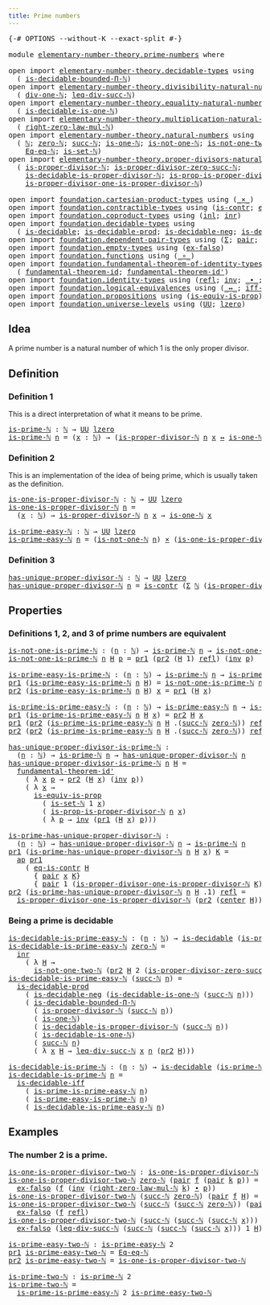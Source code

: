 ```yaml
---
title: Prime numbers
---
```


<pre class="Agda"><a id="39" class="Symbol">{-#</a> <a id="43" class="Keyword">OPTIONS</a> <a id="51" class="Pragma">--without-K</a> <a id="63" class="Pragma">--exact-split</a> <a id="77" class="Symbol">#-}</a>

<a id="82" class="Keyword">module</a> <a id="89" href="elementary-number-theory.prime-numbers.html" class="Module">elementary-number-theory.prime-numbers</a> <a id="128" class="Keyword">where</a>

<a id="135" class="Keyword">open</a> <a id="140" class="Keyword">import</a> <a id="147" href="elementary-number-theory.decidable-types.html" class="Module">elementary-number-theory.decidable-types</a> <a id="188" class="Keyword">using</a>
  <a id="196" class="Symbol">(</a> <a id="198" href="elementary-number-theory.decidable-types.html#4787" class="Function">is-decidable-bounded-Π-ℕ</a><a id="222" class="Symbol">)</a>
<a id="224" class="Keyword">open</a> <a id="229" class="Keyword">import</a> <a id="236" href="elementary-number-theory.divisibility-natural-numbers.html" class="Module">elementary-number-theory.divisibility-natural-numbers</a> <a id="290" class="Keyword">using</a>
  <a id="298" class="Symbol">(</a> <a id="300" href="elementary-number-theory.divisibility-natural-numbers.html#2479" class="Function">div-one-ℕ</a><a id="309" class="Symbol">;</a> <a id="311" href="elementary-number-theory.divisibility-natural-numbers.html#8220" class="Function">leq-div-succ-ℕ</a><a id="325" class="Symbol">)</a>
<a id="327" class="Keyword">open</a> <a id="332" class="Keyword">import</a> <a id="339" href="elementary-number-theory.equality-natural-numbers.html" class="Module">elementary-number-theory.equality-natural-numbers</a> <a id="389" class="Keyword">using</a>
  <a id="397" class="Symbol">(</a> <a id="399" href="elementary-number-theory.equality-natural-numbers.html#2531" class="Function">is-decidable-is-one-ℕ</a><a id="420" class="Symbol">)</a>
<a id="422" class="Keyword">open</a> <a id="427" class="Keyword">import</a> <a id="434" href="elementary-number-theory.multiplication-natural-numbers.html" class="Module">elementary-number-theory.multiplication-natural-numbers</a> <a id="490" class="Keyword">using</a>
  <a id="498" class="Symbol">(</a> <a id="500" href="elementary-number-theory.multiplication-natural-numbers.html#1815" class="Function">right-zero-law-mul-ℕ</a><a id="520" class="Symbol">)</a>
<a id="522" class="Keyword">open</a> <a id="527" class="Keyword">import</a> <a id="534" href="elementary-number-theory.natural-numbers.html" class="Module">elementary-number-theory.natural-numbers</a> <a id="575" class="Keyword">using</a>
  <a id="583" class="Symbol">(</a> <a id="585" href="elementary-number-theory.natural-numbers.html#1530" class="Datatype">ℕ</a><a id="586" class="Symbol">;</a> <a id="588" href="elementary-number-theory.natural-numbers.html#1551" class="InductiveConstructor">zero-ℕ</a><a id="594" class="Symbol">;</a> <a id="596" href="elementary-number-theory.natural-numbers.html#1564" class="InductiveConstructor">succ-ℕ</a><a id="602" class="Symbol">;</a> <a id="604" href="elementary-number-theory.natural-numbers.html#2073" class="Function">is-one-ℕ</a><a id="612" class="Symbol">;</a> <a id="614" href="elementary-number-theory.natural-numbers.html#2167" class="Function">is-not-one-ℕ</a><a id="626" class="Symbol">;</a> <a id="628" href="elementary-number-theory.natural-numbers.html#3542" class="Function">is-not-one-two-ℕ</a><a id="644" class="Symbol">;</a>
    <a id="650" href="elementary-number-theory.natural-numbers.html#4153" class="Function">Eq-eq-ℕ</a><a id="657" class="Symbol">;</a> <a id="659" href="elementary-number-theory.natural-numbers.html#4371" class="Function">is-set-ℕ</a><a id="667" class="Symbol">)</a>
<a id="669" class="Keyword">open</a> <a id="674" class="Keyword">import</a> <a id="681" href="elementary-number-theory.proper-divisors-natural-numbers.html" class="Module">elementary-number-theory.proper-divisors-natural-numbers</a> <a id="738" class="Keyword">using</a>
  <a id="746" class="Symbol">(</a> <a id="748" href="elementary-number-theory.proper-divisors-natural-numbers.html#1488" class="Function">is-proper-divisor-ℕ</a><a id="767" class="Symbol">;</a> <a id="769" href="elementary-number-theory.proper-divisors-natural-numbers.html#1809" class="Function">is-proper-divisor-zero-succ-ℕ</a><a id="798" class="Symbol">;</a>
    <a id="804" href="elementary-number-theory.proper-divisors-natural-numbers.html#1576" class="Function">is-decidable-is-proper-divisor-ℕ</a><a id="836" class="Symbol">;</a> <a id="838" href="elementary-number-theory.proper-divisors-natural-numbers.html#2255" class="Function">is-prop-is-proper-divisor-ℕ</a><a id="865" class="Symbol">;</a>
    <a id="871" href="elementary-number-theory.proper-divisors-natural-numbers.html#2637" class="Function">is-proper-divisor-one-is-proper-divisor-ℕ</a><a id="912" class="Symbol">)</a>
    
<a id="919" class="Keyword">open</a> <a id="924" class="Keyword">import</a> <a id="931" href="foundation.cartesian-product-types.html" class="Module">foundation.cartesian-product-types</a> <a id="966" class="Keyword">using</a> <a id="972" class="Symbol">(</a><a id="973" href="foundation-core.cartesian-product-types.html#590" class="Function Operator">_×_</a><a id="976" class="Symbol">)</a>
<a id="978" class="Keyword">open</a> <a id="983" class="Keyword">import</a> <a id="990" href="foundation.contractible-types.html" class="Module">foundation.contractible-types</a> <a id="1020" class="Keyword">using</a> <a id="1026" class="Symbol">(</a><a id="1027" href="foundation-core.contractible-types.html#1006" class="Function">is-contr</a><a id="1035" class="Symbol">;</a> <a id="1037" href="foundation-core.contractible-types.html#1311" class="Function">eq-is-contr</a><a id="1048" class="Symbol">;</a> <a id="1050" href="foundation-core.contractible-types.html#1098" class="Function">center</a><a id="1056" class="Symbol">)</a>
<a id="1058" class="Keyword">open</a> <a id="1063" class="Keyword">import</a> <a id="1070" href="foundation.coproduct-types.html" class="Module">foundation.coproduct-types</a> <a id="1097" class="Keyword">using</a> <a id="1103" class="Symbol">(</a><a id="1104" href="foundation.coproduct-types.html#1250" class="InductiveConstructor">inl</a><a id="1107" class="Symbol">;</a> <a id="1109" href="foundation.coproduct-types.html#1268" class="InductiveConstructor">inr</a><a id="1112" class="Symbol">)</a>
<a id="1114" class="Keyword">open</a> <a id="1119" class="Keyword">import</a> <a id="1126" href="foundation.decidable-types.html" class="Module">foundation.decidable-types</a> <a id="1153" class="Keyword">using</a>
  <a id="1161" class="Symbol">(</a> <a id="1163" href="foundation.decidable-types.html#1915" class="Function">is-decidable</a><a id="1175" class="Symbol">;</a> <a id="1177" href="foundation.decidable-types.html#3314" class="Function">is-decidable-prod</a><a id="1194" class="Symbol">;</a> <a id="1196" href="foundation.decidable-types.html#4731" class="Function">is-decidable-neg</a><a id="1212" class="Symbol">;</a> <a id="1214" href="foundation.decidable-types.html#5041" class="Function">is-decidable-iff</a><a id="1230" class="Symbol">)</a>
<a id="1232" class="Keyword">open</a> <a id="1237" class="Keyword">import</a> <a id="1244" href="foundation.dependent-pair-types.html" class="Module">foundation.dependent-pair-types</a> <a id="1276" class="Keyword">using</a> <a id="1282" class="Symbol">(</a><a id="1283" href="foundation-core.dependent-pair-types.html#515" class="Record">Σ</a><a id="1284" class="Symbol">;</a> <a id="1286" href="foundation-core.dependent-pair-types.html#588" class="InductiveConstructor">pair</a><a id="1290" class="Symbol">;</a> <a id="1292" href="foundation-core.dependent-pair-types.html#605" class="Field">pr1</a><a id="1295" class="Symbol">;</a> <a id="1297" href="foundation-core.dependent-pair-types.html#617" class="Field">pr2</a><a id="1300" class="Symbol">)</a>
<a id="1302" class="Keyword">open</a> <a id="1307" class="Keyword">import</a> <a id="1314" href="foundation.empty-types.html" class="Module">foundation.empty-types</a> <a id="1337" class="Keyword">using</a> <a id="1343" class="Symbol">(</a><a id="1344" href="foundation-core.empty-types.html#1160" class="Function">ex-falso</a><a id="1352" class="Symbol">)</a>
<a id="1354" class="Keyword">open</a> <a id="1359" class="Keyword">import</a> <a id="1366" href="foundation.functions.html" class="Module">foundation.functions</a> <a id="1387" class="Keyword">using</a> <a id="1393" class="Symbol">(</a><a id="1394" href="foundation-core.functions.html#420" class="Function Operator">_∘_</a><a id="1397" class="Symbol">)</a>
<a id="1399" class="Keyword">open</a> <a id="1404" class="Keyword">import</a> <a id="1411" href="foundation.fundamental-theorem-of-identity-types.html" class="Module">foundation.fundamental-theorem-of-identity-types</a> <a id="1460" class="Keyword">using</a>
  <a id="1468" class="Symbol">(</a> <a id="1470" href="foundation-core.fundamental-theorem-of-identity-types.html#1894" class="Function">fundamental-theorem-id</a><a id="1492" class="Symbol">;</a> <a id="1494" href="foundation-core.fundamental-theorem-of-identity-types.html#2165" class="Function">fundamental-theorem-id&#39;</a><a id="1517" class="Symbol">)</a>
<a id="1519" class="Keyword">open</a> <a id="1524" class="Keyword">import</a> <a id="1531" href="foundation.identity-types.html" class="Module">foundation.identity-types</a> <a id="1557" class="Keyword">using</a> <a id="1563" class="Symbol">(</a><a id="1564" href="foundation-core.identity-types.html#1820" class="InductiveConstructor">refl</a><a id="1568" class="Symbol">;</a> <a id="1570" href="foundation-core.identity-types.html#2729" class="Function">inv</a><a id="1573" class="Symbol">;</a> <a id="1575" href="foundation-core.identity-types.html#2425" class="Function Operator">_∙_</a><a id="1578" class="Symbol">;</a> <a id="1580" href="foundation-core.identity-types.html#4003" class="Function">ap</a><a id="1582" class="Symbol">)</a>
<a id="1584" class="Keyword">open</a> <a id="1589" class="Keyword">import</a> <a id="1596" href="foundation.logical-equivalences.html" class="Module">foundation.logical-equivalences</a> <a id="1628" class="Keyword">using</a> <a id="1634" class="Symbol">(</a><a id="1635" href="foundation-core.logical-equivalences.html#899" class="Function Operator">_↔_</a><a id="1638" class="Symbol">;</a> <a id="1640" href="foundation-core.logical-equivalences.html#1827" class="Function">iff-equiv</a><a id="1649" class="Symbol">)</a>
<a id="1651" class="Keyword">open</a> <a id="1656" class="Keyword">import</a> <a id="1663" href="foundation.propositions.html" class="Module">foundation.propositions</a> <a id="1687" class="Keyword">using</a> <a id="1693" class="Symbol">(</a><a id="1694" href="foundation-core.propositions.html#3693" class="Function">is-equiv-is-prop</a><a id="1710" class="Symbol">)</a>
<a id="1712" class="Keyword">open</a> <a id="1717" class="Keyword">import</a> <a id="1724" href="foundation.universe-levels.html" class="Module">foundation.universe-levels</a> <a id="1751" class="Keyword">using</a> <a id="1757" class="Symbol">(</a><a id="1758" href="foundation-core.universe-levels.html#235" class="Primitive">UU</a><a id="1760" class="Symbol">;</a> <a id="1762" href="Agda.Primitive.html#764" class="Primitive">lzero</a><a id="1767" class="Symbol">)</a>
</pre>
## Idea

A prime number is a natural number of which 1 is the only proper divisor.

## Definition

### Definition 1

This is a direct interpretation of what it means to be prime.

<pre class="Agda"><a id="is-prime-ℕ"></a><a id="1962" href="elementary-number-theory.prime-numbers.html#1962" class="Function">is-prime-ℕ</a> <a id="1973" class="Symbol">:</a> <a id="1975" href="elementary-number-theory.natural-numbers.html#1530" class="Datatype">ℕ</a> <a id="1977" class="Symbol">→</a> <a id="1979" href="foundation-core.universe-levels.html#235" class="Primitive">UU</a> <a id="1982" href="Agda.Primitive.html#764" class="Primitive">lzero</a>
<a id="1988" href="elementary-number-theory.prime-numbers.html#1962" class="Function">is-prime-ℕ</a> <a id="1999" href="elementary-number-theory.prime-numbers.html#1999" class="Bound">n</a> <a id="2001" class="Symbol">=</a> <a id="2003" class="Symbol">(</a><a id="2004" href="elementary-number-theory.prime-numbers.html#2004" class="Bound">x</a> <a id="2006" class="Symbol">:</a> <a id="2008" href="elementary-number-theory.natural-numbers.html#1530" class="Datatype">ℕ</a><a id="2009" class="Symbol">)</a> <a id="2011" class="Symbol">→</a> <a id="2013" class="Symbol">(</a><a id="2014" href="elementary-number-theory.proper-divisors-natural-numbers.html#1488" class="Function">is-proper-divisor-ℕ</a> <a id="2034" href="elementary-number-theory.prime-numbers.html#1999" class="Bound">n</a> <a id="2036" href="elementary-number-theory.prime-numbers.html#2004" class="Bound">x</a> <a id="2038" href="foundation-core.logical-equivalences.html#899" class="Function Operator">↔</a> <a id="2040" href="elementary-number-theory.natural-numbers.html#2073" class="Function">is-one-ℕ</a> <a id="2049" href="elementary-number-theory.prime-numbers.html#2004" class="Bound">x</a><a id="2050" class="Symbol">)</a>
</pre>
### Definition 2

This is an implementation of the idea of being prime, which is usually taken as the definition.

<pre class="Agda"><a id="is-one-is-proper-divisor-ℕ"></a><a id="2180" href="elementary-number-theory.prime-numbers.html#2180" class="Function">is-one-is-proper-divisor-ℕ</a> <a id="2207" class="Symbol">:</a> <a id="2209" href="elementary-number-theory.natural-numbers.html#1530" class="Datatype">ℕ</a> <a id="2211" class="Symbol">→</a> <a id="2213" href="foundation-core.universe-levels.html#235" class="Primitive">UU</a> <a id="2216" href="Agda.Primitive.html#764" class="Primitive">lzero</a>
<a id="2222" href="elementary-number-theory.prime-numbers.html#2180" class="Function">is-one-is-proper-divisor-ℕ</a> <a id="2249" href="elementary-number-theory.prime-numbers.html#2249" class="Bound">n</a> <a id="2251" class="Symbol">=</a>
  <a id="2255" class="Symbol">(</a><a id="2256" href="elementary-number-theory.prime-numbers.html#2256" class="Bound">x</a> <a id="2258" class="Symbol">:</a> <a id="2260" href="elementary-number-theory.natural-numbers.html#1530" class="Datatype">ℕ</a><a id="2261" class="Symbol">)</a> <a id="2263" class="Symbol">→</a> <a id="2265" href="elementary-number-theory.proper-divisors-natural-numbers.html#1488" class="Function">is-proper-divisor-ℕ</a> <a id="2285" href="elementary-number-theory.prime-numbers.html#2249" class="Bound">n</a> <a id="2287" href="elementary-number-theory.prime-numbers.html#2256" class="Bound">x</a> <a id="2289" class="Symbol">→</a> <a id="2291" href="elementary-number-theory.natural-numbers.html#2073" class="Function">is-one-ℕ</a> <a id="2300" href="elementary-number-theory.prime-numbers.html#2256" class="Bound">x</a>

<a id="is-prime-easy-ℕ"></a><a id="2303" href="elementary-number-theory.prime-numbers.html#2303" class="Function">is-prime-easy-ℕ</a> <a id="2319" class="Symbol">:</a> <a id="2321" href="elementary-number-theory.natural-numbers.html#1530" class="Datatype">ℕ</a> <a id="2323" class="Symbol">→</a> <a id="2325" href="foundation-core.universe-levels.html#235" class="Primitive">UU</a> <a id="2328" href="Agda.Primitive.html#764" class="Primitive">lzero</a>
<a id="2334" href="elementary-number-theory.prime-numbers.html#2303" class="Function">is-prime-easy-ℕ</a> <a id="2350" href="elementary-number-theory.prime-numbers.html#2350" class="Bound">n</a> <a id="2352" class="Symbol">=</a> <a id="2354" class="Symbol">(</a><a id="2355" href="elementary-number-theory.natural-numbers.html#2167" class="Function">is-not-one-ℕ</a> <a id="2368" href="elementary-number-theory.prime-numbers.html#2350" class="Bound">n</a><a id="2369" class="Symbol">)</a> <a id="2371" href="foundation-core.cartesian-product-types.html#590" class="Function Operator">×</a> <a id="2373" class="Symbol">(</a><a id="2374" href="elementary-number-theory.prime-numbers.html#2180" class="Function">is-one-is-proper-divisor-ℕ</a> <a id="2401" href="elementary-number-theory.prime-numbers.html#2350" class="Bound">n</a><a id="2402" class="Symbol">)</a>
</pre>
### Definition 3

<pre class="Agda"><a id="has-unique-proper-divisor-ℕ"></a><a id="2435" href="elementary-number-theory.prime-numbers.html#2435" class="Function">has-unique-proper-divisor-ℕ</a> <a id="2463" class="Symbol">:</a> <a id="2465" href="elementary-number-theory.natural-numbers.html#1530" class="Datatype">ℕ</a> <a id="2467" class="Symbol">→</a> <a id="2469" href="foundation-core.universe-levels.html#235" class="Primitive">UU</a> <a id="2472" href="Agda.Primitive.html#764" class="Primitive">lzero</a>
<a id="2478" href="elementary-number-theory.prime-numbers.html#2435" class="Function">has-unique-proper-divisor-ℕ</a> <a id="2506" href="elementary-number-theory.prime-numbers.html#2506" class="Bound">n</a> <a id="2508" class="Symbol">=</a> <a id="2510" href="foundation-core.contractible-types.html#1006" class="Function">is-contr</a> <a id="2519" class="Symbol">(</a><a id="2520" href="foundation-core.dependent-pair-types.html#515" class="Record">Σ</a> <a id="2522" href="elementary-number-theory.natural-numbers.html#1530" class="Datatype">ℕ</a> <a id="2524" class="Symbol">(</a><a id="2525" href="elementary-number-theory.proper-divisors-natural-numbers.html#1488" class="Function">is-proper-divisor-ℕ</a> <a id="2545" href="elementary-number-theory.prime-numbers.html#2506" class="Bound">n</a><a id="2546" class="Symbol">))</a>
</pre>
## Properties

### Definitions 1, 2, and 3 of prime numbers are equivalent

<pre class="Agda"><a id="is-not-one-is-prime-ℕ"></a><a id="2638" href="elementary-number-theory.prime-numbers.html#2638" class="Function">is-not-one-is-prime-ℕ</a> <a id="2660" class="Symbol">:</a> <a id="2662" class="Symbol">(</a><a id="2663" href="elementary-number-theory.prime-numbers.html#2663" class="Bound">n</a> <a id="2665" class="Symbol">:</a> <a id="2667" href="elementary-number-theory.natural-numbers.html#1530" class="Datatype">ℕ</a><a id="2668" class="Symbol">)</a> <a id="2670" class="Symbol">→</a> <a id="2672" href="elementary-number-theory.prime-numbers.html#1962" class="Function">is-prime-ℕ</a> <a id="2683" href="elementary-number-theory.prime-numbers.html#2663" class="Bound">n</a> <a id="2685" class="Symbol">→</a> <a id="2687" href="elementary-number-theory.natural-numbers.html#2167" class="Function">is-not-one-ℕ</a> <a id="2700" href="elementary-number-theory.prime-numbers.html#2663" class="Bound">n</a>
<a id="2702" href="elementary-number-theory.prime-numbers.html#2638" class="Function">is-not-one-is-prime-ℕ</a> <a id="2724" href="elementary-number-theory.prime-numbers.html#2724" class="Bound">n</a> <a id="2726" href="elementary-number-theory.prime-numbers.html#2726" class="Bound">H</a> <a id="2728" href="elementary-number-theory.prime-numbers.html#2728" class="Bound">p</a> <a id="2730" class="Symbol">=</a> <a id="2732" href="foundation-core.dependent-pair-types.html#605" class="Field">pr1</a> <a id="2736" class="Symbol">(</a><a id="2737" href="foundation-core.dependent-pair-types.html#617" class="Field">pr2</a> <a id="2741" class="Symbol">(</a><a id="2742" href="elementary-number-theory.prime-numbers.html#2726" class="Bound">H</a> <a id="2744" class="Number">1</a><a id="2745" class="Symbol">)</a> <a id="2747" href="foundation-core.identity-types.html#1820" class="InductiveConstructor">refl</a><a id="2751" class="Symbol">)</a> <a id="2753" class="Symbol">(</a><a id="2754" href="foundation-core.identity-types.html#2729" class="Function">inv</a> <a id="2758" href="elementary-number-theory.prime-numbers.html#2728" class="Bound">p</a><a id="2759" class="Symbol">)</a>

<a id="is-prime-easy-is-prime-ℕ"></a><a id="2762" href="elementary-number-theory.prime-numbers.html#2762" class="Function">is-prime-easy-is-prime-ℕ</a> <a id="2787" class="Symbol">:</a> <a id="2789" class="Symbol">(</a><a id="2790" href="elementary-number-theory.prime-numbers.html#2790" class="Bound">n</a> <a id="2792" class="Symbol">:</a> <a id="2794" href="elementary-number-theory.natural-numbers.html#1530" class="Datatype">ℕ</a><a id="2795" class="Symbol">)</a> <a id="2797" class="Symbol">→</a> <a id="2799" href="elementary-number-theory.prime-numbers.html#1962" class="Function">is-prime-ℕ</a> <a id="2810" href="elementary-number-theory.prime-numbers.html#2790" class="Bound">n</a> <a id="2812" class="Symbol">→</a> <a id="2814" href="elementary-number-theory.prime-numbers.html#2303" class="Function">is-prime-easy-ℕ</a> <a id="2830" href="elementary-number-theory.prime-numbers.html#2790" class="Bound">n</a>
<a id="2832" href="foundation-core.dependent-pair-types.html#605" class="Field">pr1</a> <a id="2836" class="Symbol">(</a><a id="2837" href="elementary-number-theory.prime-numbers.html#2762" class="Function">is-prime-easy-is-prime-ℕ</a> <a id="2862" href="elementary-number-theory.prime-numbers.html#2862" class="Bound">n</a> <a id="2864" href="elementary-number-theory.prime-numbers.html#2864" class="Bound">H</a><a id="2865" class="Symbol">)</a> <a id="2867" class="Symbol">=</a> <a id="2869" href="elementary-number-theory.prime-numbers.html#2638" class="Function">is-not-one-is-prime-ℕ</a> <a id="2891" href="elementary-number-theory.prime-numbers.html#2862" class="Bound">n</a> <a id="2893" href="elementary-number-theory.prime-numbers.html#2864" class="Bound">H</a>
<a id="2895" href="foundation-core.dependent-pair-types.html#617" class="Field">pr2</a> <a id="2899" class="Symbol">(</a><a id="2900" href="elementary-number-theory.prime-numbers.html#2762" class="Function">is-prime-easy-is-prime-ℕ</a> <a id="2925" href="elementary-number-theory.prime-numbers.html#2925" class="Bound">n</a> <a id="2927" href="elementary-number-theory.prime-numbers.html#2927" class="Bound">H</a><a id="2928" class="Symbol">)</a> <a id="2930" href="elementary-number-theory.prime-numbers.html#2930" class="Bound">x</a> <a id="2932" class="Symbol">=</a> <a id="2934" href="foundation-core.dependent-pair-types.html#605" class="Field">pr1</a> <a id="2938" class="Symbol">(</a><a id="2939" href="elementary-number-theory.prime-numbers.html#2927" class="Bound">H</a> <a id="2941" href="elementary-number-theory.prime-numbers.html#2930" class="Bound">x</a><a id="2942" class="Symbol">)</a>

<a id="is-prime-is-prime-easy-ℕ"></a><a id="2945" href="elementary-number-theory.prime-numbers.html#2945" class="Function">is-prime-is-prime-easy-ℕ</a> <a id="2970" class="Symbol">:</a> <a id="2972" class="Symbol">(</a><a id="2973" href="elementary-number-theory.prime-numbers.html#2973" class="Bound">n</a> <a id="2975" class="Symbol">:</a> <a id="2977" href="elementary-number-theory.natural-numbers.html#1530" class="Datatype">ℕ</a><a id="2978" class="Symbol">)</a> <a id="2980" class="Symbol">→</a> <a id="2982" href="elementary-number-theory.prime-numbers.html#2303" class="Function">is-prime-easy-ℕ</a> <a id="2998" href="elementary-number-theory.prime-numbers.html#2973" class="Bound">n</a> <a id="3000" class="Symbol">→</a> <a id="3002" href="elementary-number-theory.prime-numbers.html#1962" class="Function">is-prime-ℕ</a> <a id="3013" href="elementary-number-theory.prime-numbers.html#2973" class="Bound">n</a>
<a id="3015" href="foundation-core.dependent-pair-types.html#605" class="Field">pr1</a> <a id="3019" class="Symbol">(</a><a id="3020" href="elementary-number-theory.prime-numbers.html#2945" class="Function">is-prime-is-prime-easy-ℕ</a> <a id="3045" href="elementary-number-theory.prime-numbers.html#3045" class="Bound">n</a> <a id="3047" href="elementary-number-theory.prime-numbers.html#3047" class="Bound">H</a> <a id="3049" href="elementary-number-theory.prime-numbers.html#3049" class="Bound">x</a><a id="3050" class="Symbol">)</a> <a id="3052" class="Symbol">=</a> <a id="3054" href="foundation-core.dependent-pair-types.html#617" class="Field">pr2</a> <a id="3058" href="elementary-number-theory.prime-numbers.html#3047" class="Bound">H</a> <a id="3060" href="elementary-number-theory.prime-numbers.html#3049" class="Bound">x</a>
<a id="3062" href="foundation-core.dependent-pair-types.html#605" class="Field">pr1</a> <a id="3066" class="Symbol">(</a><a id="3067" href="foundation-core.dependent-pair-types.html#617" class="Field">pr2</a> <a id="3071" class="Symbol">(</a><a id="3072" href="elementary-number-theory.prime-numbers.html#2945" class="Function">is-prime-is-prime-easy-ℕ</a> <a id="3097" href="elementary-number-theory.prime-numbers.html#3097" class="Bound">n</a> <a id="3099" href="elementary-number-theory.prime-numbers.html#3099" class="Bound">H</a> <a id="3101" class="DottedPattern Symbol">.(</a><a id="3103" href="elementary-number-theory.natural-numbers.html#1564" class="DottedPattern InductiveConstructor">succ-ℕ</a> <a id="3110" href="elementary-number-theory.natural-numbers.html#1551" class="DottedPattern InductiveConstructor">zero-ℕ</a><a id="3116" class="DottedPattern Symbol">)</a><a id="3117" class="Symbol">)</a> <a id="3119" href="foundation-core.identity-types.html#1820" class="InductiveConstructor">refl</a><a id="3123" class="Symbol">)</a> <a id="3125" href="elementary-number-theory.prime-numbers.html#3125" class="Bound">q</a> <a id="3127" class="Symbol">=</a> <a id="3129" href="foundation-core.dependent-pair-types.html#605" class="Field">pr1</a> <a id="3133" href="elementary-number-theory.prime-numbers.html#3099" class="Bound">H</a> <a id="3135" class="Symbol">(</a><a id="3136" href="foundation-core.identity-types.html#2729" class="Function">inv</a> <a id="3140" href="elementary-number-theory.prime-numbers.html#3125" class="Bound">q</a><a id="3141" class="Symbol">)</a>
<a id="3143" href="foundation-core.dependent-pair-types.html#617" class="Field">pr2</a> <a id="3147" class="Symbol">(</a><a id="3148" href="foundation-core.dependent-pair-types.html#617" class="Field">pr2</a> <a id="3152" class="Symbol">(</a><a id="3153" href="elementary-number-theory.prime-numbers.html#2945" class="Function">is-prime-is-prime-easy-ℕ</a> <a id="3178" href="elementary-number-theory.prime-numbers.html#3178" class="Bound">n</a> <a id="3180" href="elementary-number-theory.prime-numbers.html#3180" class="Bound">H</a> <a id="3182" class="DottedPattern Symbol">.(</a><a id="3184" href="elementary-number-theory.natural-numbers.html#1564" class="DottedPattern InductiveConstructor">succ-ℕ</a> <a id="3191" href="elementary-number-theory.natural-numbers.html#1551" class="DottedPattern InductiveConstructor">zero-ℕ</a><a id="3197" class="DottedPattern Symbol">)</a><a id="3198" class="Symbol">)</a> <a id="3200" href="foundation-core.identity-types.html#1820" class="InductiveConstructor">refl</a><a id="3204" class="Symbol">)</a> <a id="3206" class="Symbol">=</a> <a id="3208" href="elementary-number-theory.divisibility-natural-numbers.html#2479" class="Function">div-one-ℕ</a> <a id="3218" href="elementary-number-theory.prime-numbers.html#3178" class="Bound">n</a>

<a id="has-unique-proper-divisor-is-prime-ℕ"></a><a id="3221" href="elementary-number-theory.prime-numbers.html#3221" class="Function">has-unique-proper-divisor-is-prime-ℕ</a> <a id="3258" class="Symbol">:</a>
  <a id="3262" class="Symbol">(</a><a id="3263" href="elementary-number-theory.prime-numbers.html#3263" class="Bound">n</a> <a id="3265" class="Symbol">:</a> <a id="3267" href="elementary-number-theory.natural-numbers.html#1530" class="Datatype">ℕ</a><a id="3268" class="Symbol">)</a> <a id="3270" class="Symbol">→</a> <a id="3272" href="elementary-number-theory.prime-numbers.html#1962" class="Function">is-prime-ℕ</a> <a id="3283" href="elementary-number-theory.prime-numbers.html#3263" class="Bound">n</a> <a id="3285" class="Symbol">→</a> <a id="3287" href="elementary-number-theory.prime-numbers.html#2435" class="Function">has-unique-proper-divisor-ℕ</a> <a id="3315" href="elementary-number-theory.prime-numbers.html#3263" class="Bound">n</a>
<a id="3317" href="elementary-number-theory.prime-numbers.html#3221" class="Function">has-unique-proper-divisor-is-prime-ℕ</a> <a id="3354" href="elementary-number-theory.prime-numbers.html#3354" class="Bound">n</a> <a id="3356" href="elementary-number-theory.prime-numbers.html#3356" class="Bound">H</a> <a id="3358" class="Symbol">=</a>
  <a id="3362" href="foundation-core.fundamental-theorem-of-identity-types.html#2165" class="Function">fundamental-theorem-id&#39;</a>
    <a id="3390" class="Symbol">(</a> <a id="3392" class="Symbol">λ</a> <a id="3394" href="elementary-number-theory.prime-numbers.html#3394" class="Bound">x</a> <a id="3396" href="elementary-number-theory.prime-numbers.html#3396" class="Bound">p</a> <a id="3398" class="Symbol">→</a> <a id="3400" href="foundation-core.dependent-pair-types.html#617" class="Field">pr2</a> <a id="3404" class="Symbol">(</a><a id="3405" href="elementary-number-theory.prime-numbers.html#3356" class="Bound">H</a> <a id="3407" href="elementary-number-theory.prime-numbers.html#3394" class="Bound">x</a><a id="3408" class="Symbol">)</a> <a id="3410" class="Symbol">(</a><a id="3411" href="foundation-core.identity-types.html#2729" class="Function">inv</a> <a id="3415" href="elementary-number-theory.prime-numbers.html#3396" class="Bound">p</a><a id="3416" class="Symbol">))</a>
    <a id="3423" class="Symbol">(</a> <a id="3425" class="Symbol">λ</a> <a id="3427" href="elementary-number-theory.prime-numbers.html#3427" class="Bound">x</a> <a id="3429" class="Symbol">→</a>
      <a id="3437" href="foundation-core.propositions.html#3693" class="Function">is-equiv-is-prop</a>
        <a id="3462" class="Symbol">(</a> <a id="3464" href="elementary-number-theory.natural-numbers.html#4371" class="Function">is-set-ℕ</a> <a id="3473" class="Number">1</a> <a id="3475" href="elementary-number-theory.prime-numbers.html#3427" class="Bound">x</a><a id="3476" class="Symbol">)</a>
        <a id="3486" class="Symbol">(</a> <a id="3488" href="elementary-number-theory.proper-divisors-natural-numbers.html#2255" class="Function">is-prop-is-proper-divisor-ℕ</a> <a id="3516" href="elementary-number-theory.prime-numbers.html#3354" class="Bound">n</a> <a id="3518" href="elementary-number-theory.prime-numbers.html#3427" class="Bound">x</a><a id="3519" class="Symbol">)</a>
        <a id="3529" class="Symbol">(</a> <a id="3531" class="Symbol">λ</a> <a id="3533" href="elementary-number-theory.prime-numbers.html#3533" class="Bound">p</a> <a id="3535" class="Symbol">→</a> <a id="3537" href="foundation-core.identity-types.html#2729" class="Function">inv</a> <a id="3541" class="Symbol">(</a><a id="3542" href="foundation-core.dependent-pair-types.html#605" class="Field">pr1</a> <a id="3546" class="Symbol">(</a><a id="3547" href="elementary-number-theory.prime-numbers.html#3356" class="Bound">H</a> <a id="3549" href="elementary-number-theory.prime-numbers.html#3427" class="Bound">x</a><a id="3550" class="Symbol">)</a> <a id="3552" href="elementary-number-theory.prime-numbers.html#3533" class="Bound">p</a><a id="3553" class="Symbol">)))</a>

<a id="is-prime-has-unique-proper-divisor-ℕ"></a><a id="3558" href="elementary-number-theory.prime-numbers.html#3558" class="Function">is-prime-has-unique-proper-divisor-ℕ</a> <a id="3595" class="Symbol">:</a>
  <a id="3599" class="Symbol">(</a><a id="3600" href="elementary-number-theory.prime-numbers.html#3600" class="Bound">n</a> <a id="3602" class="Symbol">:</a> <a id="3604" href="elementary-number-theory.natural-numbers.html#1530" class="Datatype">ℕ</a><a id="3605" class="Symbol">)</a> <a id="3607" class="Symbol">→</a> <a id="3609" href="elementary-number-theory.prime-numbers.html#2435" class="Function">has-unique-proper-divisor-ℕ</a> <a id="3637" href="elementary-number-theory.prime-numbers.html#3600" class="Bound">n</a> <a id="3639" class="Symbol">→</a> <a id="3641" href="elementary-number-theory.prime-numbers.html#1962" class="Function">is-prime-ℕ</a> <a id="3652" href="elementary-number-theory.prime-numbers.html#3600" class="Bound">n</a>
<a id="3654" href="foundation-core.dependent-pair-types.html#605" class="Field">pr1</a> <a id="3658" class="Symbol">(</a><a id="3659" href="elementary-number-theory.prime-numbers.html#3558" class="Function">is-prime-has-unique-proper-divisor-ℕ</a> <a id="3696" href="elementary-number-theory.prime-numbers.html#3696" class="Bound">n</a> <a id="3698" href="elementary-number-theory.prime-numbers.html#3698" class="Bound">H</a> <a id="3700" href="elementary-number-theory.prime-numbers.html#3700" class="Bound">x</a><a id="3701" class="Symbol">)</a> <a id="3703" href="elementary-number-theory.prime-numbers.html#3703" class="Bound">K</a> <a id="3705" class="Symbol">=</a>
  <a id="3709" href="foundation-core.identity-types.html#4003" class="Function">ap</a> <a id="3712" href="foundation-core.dependent-pair-types.html#605" class="Field">pr1</a>
    <a id="3720" class="Symbol">(</a> <a id="3722" href="foundation-core.contractible-types.html#1311" class="Function">eq-is-contr</a> <a id="3734" href="elementary-number-theory.prime-numbers.html#3698" class="Bound">H</a>
      <a id="3742" class="Symbol">{</a> <a id="3744" href="foundation-core.dependent-pair-types.html#588" class="InductiveConstructor">pair</a> <a id="3749" href="elementary-number-theory.prime-numbers.html#3700" class="Bound">x</a> <a id="3751" href="elementary-number-theory.prime-numbers.html#3703" class="Bound">K</a><a id="3752" class="Symbol">}</a>
      <a id="3760" class="Symbol">{</a> <a id="3762" href="foundation-core.dependent-pair-types.html#588" class="InductiveConstructor">pair</a> <a id="3767" class="Number">1</a> <a id="3769" class="Symbol">(</a><a id="3770" href="elementary-number-theory.proper-divisors-natural-numbers.html#2637" class="Function">is-proper-divisor-one-is-proper-divisor-ℕ</a> <a id="3812" href="elementary-number-theory.prime-numbers.html#3703" class="Bound">K</a><a id="3813" class="Symbol">)})</a>
<a id="3817" href="foundation-core.dependent-pair-types.html#617" class="Field">pr2</a> <a id="3821" class="Symbol">(</a><a id="3822" href="elementary-number-theory.prime-numbers.html#3558" class="Function">is-prime-has-unique-proper-divisor-ℕ</a> <a id="3859" href="elementary-number-theory.prime-numbers.html#3859" class="Bound">n</a> <a id="3861" href="elementary-number-theory.prime-numbers.html#3861" class="Bound">H</a> <a id="3863" class="DottedPattern Symbol">.</a><a id="3864" class="DottedPattern Number">1</a><a id="3865" class="Symbol">)</a> <a id="3867" href="foundation-core.identity-types.html#1820" class="InductiveConstructor">refl</a> <a id="3872" class="Symbol">=</a>
  <a id="3876" href="elementary-number-theory.proper-divisors-natural-numbers.html#2637" class="Function">is-proper-divisor-one-is-proper-divisor-ℕ</a> <a id="3918" class="Symbol">(</a><a id="3919" href="foundation-core.dependent-pair-types.html#617" class="Field">pr2</a> <a id="3923" class="Symbol">(</a><a id="3924" href="foundation-core.contractible-types.html#1098" class="Function">center</a> <a id="3931" href="elementary-number-theory.prime-numbers.html#3861" class="Bound">H</a><a id="3932" class="Symbol">))</a>
</pre>
### Being a prime is decidable

<pre class="Agda"><a id="is-decidable-is-prime-easy-ℕ"></a><a id="3980" href="elementary-number-theory.prime-numbers.html#3980" class="Function">is-decidable-is-prime-easy-ℕ</a> <a id="4009" class="Symbol">:</a> <a id="4011" class="Symbol">(</a><a id="4012" href="elementary-number-theory.prime-numbers.html#4012" class="Bound">n</a> <a id="4014" class="Symbol">:</a> <a id="4016" href="elementary-number-theory.natural-numbers.html#1530" class="Datatype">ℕ</a><a id="4017" class="Symbol">)</a> <a id="4019" class="Symbol">→</a> <a id="4021" href="foundation.decidable-types.html#1915" class="Function">is-decidable</a> <a id="4034" class="Symbol">(</a><a id="4035" href="elementary-number-theory.prime-numbers.html#2303" class="Function">is-prime-easy-ℕ</a> <a id="4051" href="elementary-number-theory.prime-numbers.html#4012" class="Bound">n</a><a id="4052" class="Symbol">)</a>
<a id="4054" href="elementary-number-theory.prime-numbers.html#3980" class="Function">is-decidable-is-prime-easy-ℕ</a> <a id="4083" href="elementary-number-theory.natural-numbers.html#1551" class="InductiveConstructor">zero-ℕ</a> <a id="4090" class="Symbol">=</a>
  <a id="4094" href="foundation.coproduct-types.html#1268" class="InductiveConstructor">inr</a>
    <a id="4102" class="Symbol">(</a> <a id="4104" class="Symbol">λ</a> <a id="4106" href="elementary-number-theory.prime-numbers.html#4106" class="Bound">H</a> <a id="4108" class="Symbol">→</a>
      <a id="4116" href="elementary-number-theory.natural-numbers.html#3542" class="Function">is-not-one-two-ℕ</a> <a id="4133" class="Symbol">(</a><a id="4134" href="foundation-core.dependent-pair-types.html#617" class="Field">pr2</a> <a id="4138" href="elementary-number-theory.prime-numbers.html#4106" class="Bound">H</a> <a id="4140" class="Number">2</a> <a id="4142" class="Symbol">(</a><a id="4143" href="elementary-number-theory.proper-divisors-natural-numbers.html#1809" class="Function">is-proper-divisor-zero-succ-ℕ</a> <a id="4173" class="Number">1</a><a id="4174" class="Symbol">)))</a>
<a id="4178" href="elementary-number-theory.prime-numbers.html#3980" class="Function">is-decidable-is-prime-easy-ℕ</a> <a id="4207" class="Symbol">(</a><a id="4208" href="elementary-number-theory.natural-numbers.html#1564" class="InductiveConstructor">succ-ℕ</a> <a id="4215" href="elementary-number-theory.prime-numbers.html#4215" class="Bound">n</a><a id="4216" class="Symbol">)</a> <a id="4218" class="Symbol">=</a>
  <a id="4222" href="foundation.decidable-types.html#3314" class="Function">is-decidable-prod</a>
    <a id="4244" class="Symbol">(</a> <a id="4246" href="foundation.decidable-types.html#4731" class="Function">is-decidable-neg</a> <a id="4263" class="Symbol">(</a><a id="4264" href="elementary-number-theory.equality-natural-numbers.html#2531" class="Function">is-decidable-is-one-ℕ</a> <a id="4286" class="Symbol">(</a><a id="4287" href="elementary-number-theory.natural-numbers.html#1564" class="InductiveConstructor">succ-ℕ</a> <a id="4294" href="elementary-number-theory.prime-numbers.html#4215" class="Bound">n</a><a id="4295" class="Symbol">)))</a>
    <a id="4303" class="Symbol">(</a> <a id="4305" href="elementary-number-theory.decidable-types.html#4787" class="Function">is-decidable-bounded-Π-ℕ</a>
      <a id="4336" class="Symbol">(</a> <a id="4338" href="elementary-number-theory.proper-divisors-natural-numbers.html#1488" class="Function">is-proper-divisor-ℕ</a> <a id="4358" class="Symbol">(</a><a id="4359" href="elementary-number-theory.natural-numbers.html#1564" class="InductiveConstructor">succ-ℕ</a> <a id="4366" href="elementary-number-theory.prime-numbers.html#4215" class="Bound">n</a><a id="4367" class="Symbol">))</a>
      <a id="4376" class="Symbol">(</a> <a id="4378" href="elementary-number-theory.natural-numbers.html#2073" class="Function">is-one-ℕ</a><a id="4386" class="Symbol">)</a>
      <a id="4394" class="Symbol">(</a> <a id="4396" href="elementary-number-theory.proper-divisors-natural-numbers.html#1576" class="Function">is-decidable-is-proper-divisor-ℕ</a> <a id="4429" class="Symbol">(</a><a id="4430" href="elementary-number-theory.natural-numbers.html#1564" class="InductiveConstructor">succ-ℕ</a> <a id="4437" href="elementary-number-theory.prime-numbers.html#4215" class="Bound">n</a><a id="4438" class="Symbol">))</a>
      <a id="4447" class="Symbol">(</a> <a id="4449" href="elementary-number-theory.equality-natural-numbers.html#2531" class="Function">is-decidable-is-one-ℕ</a><a id="4470" class="Symbol">)</a>
      <a id="4478" class="Symbol">(</a> <a id="4480" href="elementary-number-theory.natural-numbers.html#1564" class="InductiveConstructor">succ-ℕ</a> <a id="4487" href="elementary-number-theory.prime-numbers.html#4215" class="Bound">n</a><a id="4488" class="Symbol">)</a>
      <a id="4496" class="Symbol">(</a> <a id="4498" class="Symbol">λ</a> <a id="4500" href="elementary-number-theory.prime-numbers.html#4500" class="Bound">x</a> <a id="4502" href="elementary-number-theory.prime-numbers.html#4502" class="Bound">H</a> <a id="4504" class="Symbol">→</a> <a id="4506" href="elementary-number-theory.divisibility-natural-numbers.html#8220" class="Function">leq-div-succ-ℕ</a> <a id="4521" href="elementary-number-theory.prime-numbers.html#4500" class="Bound">x</a> <a id="4523" href="elementary-number-theory.prime-numbers.html#4215" class="Bound">n</a> <a id="4525" class="Symbol">(</a><a id="4526" href="foundation-core.dependent-pair-types.html#617" class="Field">pr2</a> <a id="4530" href="elementary-number-theory.prime-numbers.html#4502" class="Bound">H</a><a id="4531" class="Symbol">)))</a>

<a id="is-decidable-is-prime-ℕ"></a><a id="4536" href="elementary-number-theory.prime-numbers.html#4536" class="Function">is-decidable-is-prime-ℕ</a> <a id="4560" class="Symbol">:</a> <a id="4562" class="Symbol">(</a><a id="4563" href="elementary-number-theory.prime-numbers.html#4563" class="Bound">n</a> <a id="4565" class="Symbol">:</a> <a id="4567" href="elementary-number-theory.natural-numbers.html#1530" class="Datatype">ℕ</a><a id="4568" class="Symbol">)</a> <a id="4570" class="Symbol">→</a> <a id="4572" href="foundation.decidable-types.html#1915" class="Function">is-decidable</a> <a id="4585" class="Symbol">(</a><a id="4586" href="elementary-number-theory.prime-numbers.html#1962" class="Function">is-prime-ℕ</a> <a id="4597" href="elementary-number-theory.prime-numbers.html#4563" class="Bound">n</a><a id="4598" class="Symbol">)</a>
<a id="4600" href="elementary-number-theory.prime-numbers.html#4536" class="Function">is-decidable-is-prime-ℕ</a> <a id="4624" href="elementary-number-theory.prime-numbers.html#4624" class="Bound">n</a> <a id="4626" class="Symbol">=</a>
  <a id="4630" href="foundation.decidable-types.html#5041" class="Function">is-decidable-iff</a>
    <a id="4651" class="Symbol">(</a> <a id="4653" href="elementary-number-theory.prime-numbers.html#2945" class="Function">is-prime-is-prime-easy-ℕ</a> <a id="4678" href="elementary-number-theory.prime-numbers.html#4624" class="Bound">n</a><a id="4679" class="Symbol">)</a>
    <a id="4685" class="Symbol">(</a> <a id="4687" href="elementary-number-theory.prime-numbers.html#2762" class="Function">is-prime-easy-is-prime-ℕ</a> <a id="4712" href="elementary-number-theory.prime-numbers.html#4624" class="Bound">n</a><a id="4713" class="Symbol">)</a>
    <a id="4719" class="Symbol">(</a> <a id="4721" href="elementary-number-theory.prime-numbers.html#3980" class="Function">is-decidable-is-prime-easy-ℕ</a> <a id="4750" href="elementary-number-theory.prime-numbers.html#4624" class="Bound">n</a><a id="4751" class="Symbol">)</a>
</pre>
## Examples

### The number 2 is a prime.

<pre class="Agda"><a id="is-one-is-proper-divisor-two-ℕ"></a><a id="4809" href="elementary-number-theory.prime-numbers.html#4809" class="Function">is-one-is-proper-divisor-two-ℕ</a> <a id="4840" class="Symbol">:</a> <a id="4842" href="elementary-number-theory.prime-numbers.html#2180" class="Function">is-one-is-proper-divisor-ℕ</a> <a id="4869" class="Number">2</a>
<a id="4871" href="elementary-number-theory.prime-numbers.html#4809" class="Function">is-one-is-proper-divisor-two-ℕ</a> <a id="4902" href="elementary-number-theory.natural-numbers.html#1551" class="InductiveConstructor">zero-ℕ</a> <a id="4909" class="Symbol">(</a><a id="4910" href="foundation-core.dependent-pair-types.html#588" class="InductiveConstructor">pair</a> <a id="4915" href="elementary-number-theory.prime-numbers.html#4915" class="Bound">f</a> <a id="4917" class="Symbol">(</a><a id="4918" href="foundation-core.dependent-pair-types.html#588" class="InductiveConstructor">pair</a> <a id="4923" href="elementary-number-theory.prime-numbers.html#4923" class="Bound">k</a> <a id="4925" href="elementary-number-theory.prime-numbers.html#4925" class="Bound">p</a><a id="4926" class="Symbol">))</a> <a id="4929" class="Symbol">=</a>
  <a id="4933" href="foundation-core.empty-types.html#1160" class="Function">ex-falso</a> <a id="4942" class="Symbol">(</a><a id="4943" href="elementary-number-theory.prime-numbers.html#4915" class="Bound">f</a> <a id="4945" class="Symbol">(</a><a id="4946" href="foundation-core.identity-types.html#2729" class="Function">inv</a> <a id="4950" class="Symbol">(</a><a id="4951" href="elementary-number-theory.multiplication-natural-numbers.html#1815" class="Function">right-zero-law-mul-ℕ</a> <a id="4972" href="elementary-number-theory.prime-numbers.html#4923" class="Bound">k</a><a id="4973" class="Symbol">)</a> <a id="4975" href="foundation-core.identity-types.html#2425" class="Function Operator">∙</a> <a id="4977" href="elementary-number-theory.prime-numbers.html#4925" class="Bound">p</a><a id="4978" class="Symbol">))</a>
<a id="4981" href="elementary-number-theory.prime-numbers.html#4809" class="Function">is-one-is-proper-divisor-two-ℕ</a> <a id="5012" class="Symbol">(</a><a id="5013" href="elementary-number-theory.natural-numbers.html#1564" class="InductiveConstructor">succ-ℕ</a> <a id="5020" href="elementary-number-theory.natural-numbers.html#1551" class="InductiveConstructor">zero-ℕ</a><a id="5026" class="Symbol">)</a> <a id="5028" class="Symbol">(</a><a id="5029" href="foundation-core.dependent-pair-types.html#588" class="InductiveConstructor">pair</a> <a id="5034" href="elementary-number-theory.prime-numbers.html#5034" class="Bound">f</a> <a id="5036" href="elementary-number-theory.prime-numbers.html#5036" class="Bound">H</a><a id="5037" class="Symbol">)</a> <a id="5039" class="Symbol">=</a> <a id="5041" href="foundation-core.identity-types.html#1820" class="InductiveConstructor">refl</a>
<a id="5046" href="elementary-number-theory.prime-numbers.html#4809" class="Function">is-one-is-proper-divisor-two-ℕ</a> <a id="5077" class="Symbol">(</a><a id="5078" href="elementary-number-theory.natural-numbers.html#1564" class="InductiveConstructor">succ-ℕ</a> <a id="5085" class="Symbol">(</a><a id="5086" href="elementary-number-theory.natural-numbers.html#1564" class="InductiveConstructor">succ-ℕ</a> <a id="5093" href="elementary-number-theory.natural-numbers.html#1551" class="InductiveConstructor">zero-ℕ</a><a id="5099" class="Symbol">))</a> <a id="5102" class="Symbol">(</a><a id="5103" href="foundation-core.dependent-pair-types.html#588" class="InductiveConstructor">pair</a> <a id="5108" href="elementary-number-theory.prime-numbers.html#5108" class="Bound">f</a> <a id="5110" href="elementary-number-theory.prime-numbers.html#5110" class="Bound">H</a><a id="5111" class="Symbol">)</a> <a id="5113" class="Symbol">=</a>
  <a id="5117" href="foundation-core.empty-types.html#1160" class="Function">ex-falso</a> <a id="5126" class="Symbol">(</a><a id="5127" href="elementary-number-theory.prime-numbers.html#5108" class="Bound">f</a> <a id="5129" href="foundation-core.identity-types.html#1820" class="InductiveConstructor">refl</a><a id="5133" class="Symbol">)</a>
<a id="5135" href="elementary-number-theory.prime-numbers.html#4809" class="Function">is-one-is-proper-divisor-two-ℕ</a> <a id="5166" class="Symbol">(</a><a id="5167" href="elementary-number-theory.natural-numbers.html#1564" class="InductiveConstructor">succ-ℕ</a> <a id="5174" class="Symbol">(</a><a id="5175" href="elementary-number-theory.natural-numbers.html#1564" class="InductiveConstructor">succ-ℕ</a> <a id="5182" class="Symbol">(</a><a id="5183" href="elementary-number-theory.natural-numbers.html#1564" class="InductiveConstructor">succ-ℕ</a> <a id="5190" href="elementary-number-theory.prime-numbers.html#5190" class="Bound">x</a><a id="5191" class="Symbol">)))</a> <a id="5195" class="Symbol">(</a><a id="5196" href="foundation-core.dependent-pair-types.html#588" class="InductiveConstructor">pair</a> <a id="5201" href="elementary-number-theory.prime-numbers.html#5201" class="Bound">f</a> <a id="5203" href="elementary-number-theory.prime-numbers.html#5203" class="Bound">H</a><a id="5204" class="Symbol">)</a> <a id="5206" class="Symbol">=</a>
  <a id="5210" href="foundation-core.empty-types.html#1160" class="Function">ex-falso</a> <a id="5219" class="Symbol">(</a><a id="5220" href="elementary-number-theory.divisibility-natural-numbers.html#8220" class="Function">leq-div-succ-ℕ</a> <a id="5235" class="Symbol">(</a><a id="5236" href="elementary-number-theory.natural-numbers.html#1564" class="InductiveConstructor">succ-ℕ</a> <a id="5243" class="Symbol">(</a><a id="5244" href="elementary-number-theory.natural-numbers.html#1564" class="InductiveConstructor">succ-ℕ</a> <a id="5251" class="Symbol">(</a><a id="5252" href="elementary-number-theory.natural-numbers.html#1564" class="InductiveConstructor">succ-ℕ</a> <a id="5259" href="elementary-number-theory.prime-numbers.html#5190" class="Bound">x</a><a id="5260" class="Symbol">)))</a> <a id="5264" class="Number">1</a> <a id="5266" href="elementary-number-theory.prime-numbers.html#5203" class="Bound">H</a><a id="5267" class="Symbol">)</a>
  
<a id="is-prime-easy-two-ℕ"></a><a id="5272" href="elementary-number-theory.prime-numbers.html#5272" class="Function">is-prime-easy-two-ℕ</a> <a id="5292" class="Symbol">:</a> <a id="5294" href="elementary-number-theory.prime-numbers.html#2303" class="Function">is-prime-easy-ℕ</a> <a id="5310" class="Number">2</a>
<a id="5312" href="foundation-core.dependent-pair-types.html#605" class="Field">pr1</a> <a id="5316" href="elementary-number-theory.prime-numbers.html#5272" class="Function">is-prime-easy-two-ℕ</a> <a id="5336" class="Symbol">=</a> <a id="5338" href="elementary-number-theory.natural-numbers.html#4153" class="Function">Eq-eq-ℕ</a>
<a id="5346" href="foundation-core.dependent-pair-types.html#617" class="Field">pr2</a> <a id="5350" href="elementary-number-theory.prime-numbers.html#5272" class="Function">is-prime-easy-two-ℕ</a> <a id="5370" class="Symbol">=</a> <a id="5372" href="elementary-number-theory.prime-numbers.html#4809" class="Function">is-one-is-proper-divisor-two-ℕ</a>

<a id="is-prime-two-ℕ"></a><a id="5404" href="elementary-number-theory.prime-numbers.html#5404" class="Function">is-prime-two-ℕ</a> <a id="5419" class="Symbol">:</a> <a id="5421" href="elementary-number-theory.prime-numbers.html#1962" class="Function">is-prime-ℕ</a> <a id="5432" class="Number">2</a>
<a id="5434" href="elementary-number-theory.prime-numbers.html#5404" class="Function">is-prime-two-ℕ</a> <a id="5449" class="Symbol">=</a>
  <a id="5453" href="elementary-number-theory.prime-numbers.html#2945" class="Function">is-prime-is-prime-easy-ℕ</a> <a id="5478" class="Number">2</a> <a id="5480" href="elementary-number-theory.prime-numbers.html#5272" class="Function">is-prime-easy-two-ℕ</a>
</pre>